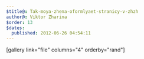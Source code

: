 ```yaml
---
$title@: Tak-moya-zhena-oformlyaet-stranicy-v-zhzh
author@: Viktor Zharina
$order: 13
$dates:
  published: 2012-06-26 04:54:11
---
```

[gallery link="file" columns="4" orderby="rand"]